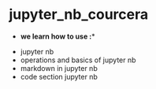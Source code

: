 # jupyter_nb_courcera
* __we learn how to use :__*
+ jupyter nb
+  operations and basics of jupyter nb
+ markdown in jupyter nb
+ code section jupyter nb

